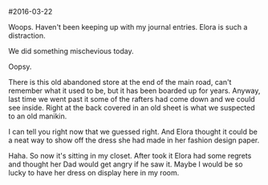 #2016-03-22

Woops. Haven't been keeping up with my journal entries. Elora is such a distraction.

We did something mischevious today.

Oopsy.

There is this old abandoned store at the end of the main road, can't remember what it used to be, but it has been boarded up for years. Anyway, last time we went past it some of the rafters had come down and we could see inside. Right at the back covered in an old sheet is what we suspected to an old manikin.

I can tell you right now that we guessed right. And Elora thought it could be a neat way to show off the dress she had made in her fashion design paper. 

Haha. So now it's sitting in my closet. After took it Elora had some regrets and thought her Dad would get angry if he saw it. Maybe I would be so lucky to have her dress on display here in my room.